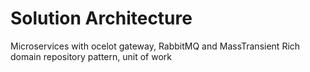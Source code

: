 # Solution Architecture

Microservices with ocelot gateway,
RabbitMQ and MassTransient
Rich domain
repository pattern, unit of work